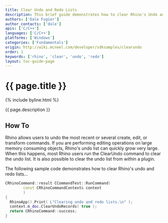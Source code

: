 ```yaml
---
title: Clear Undo and Redo Lists
description: This brief guide demonstrates how to clear Rhino's Undo and Redo lists using C/C++.
authors: ['Dale Fugier']
author_contacts: ['dale']
apis: ['C/C++']
languages: ['C/C++']
platforms: ['Windows']
categories: ['Fundamentals']
origin: http://wiki.mcneel.com/developer/sdksamples/clearundo
order: 1
keywords: ['rhino', 'clear', 'undo', 'redo']
layout: toc-guide-page
---
```


# {{ page.title }}

{% include byline.html %}

{{ page.description }}

## How To

Rhino allows users to undo the most recent or several create, edit, or transform commands. If you are performing editing operations on large memory consuming objects, Rhino's undo list can quickly grow very large. When this happens, most Rhino users run the ClearUndo command to clear the undo list. It is also possible to clear the undo list from within a plugin.

The following sample code demonstrates how to clear Rhino's undo and redo lists...

```cpp
CRhinoCommand::result CCommandTest::RunCommand(
        const CRhinoCommandContext& context
        )
{
  RhinoApp().Print( L"Clearing undo and redo lists.\n" );
  context.m_doc.ClearUndoRecords( true );
  return CRhinoCommand::success;
}
```
